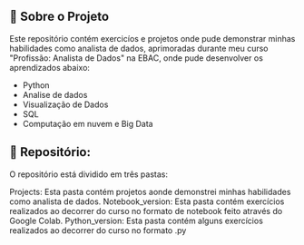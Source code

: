 ## 📑 Sobre o Projeto

Este repositório contém exercicíos e projetos onde pude demonstrar minhas habilidades como analista de dados, aprimoradas durante meu curso "Profissão: Analista de Dados" na EBAC, onde pude desenvolver os aprendizados abaixo:

- Python
- Analise de dados 
- Visualização de Dados 
- SQL
- Computação em nuvem e Big Data

## 📃 Repositório:

O repositório está dividido em três pastas:

Projects: Esta pasta contém projetos aonde demonstrei minhas habilidades como analista de dados.
Notebook_version: Esta pasta contém exercícios realizados ao decorrer do curso no formato de notebook feito através do Google Colab. 
Python_version: Esta pasta contém alguns exercícios realizados ao decorrer do curso no formato .py 
